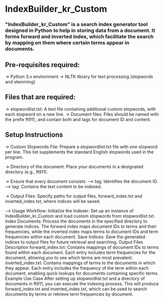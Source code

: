 # IndexBuilder_kr_Custom
### "IndexBuilder_kr_Custom" is a search index generator tool designed in Python to help in storing data from a document. It forms forward and inverted index, which facilitate the search by mapping on them where certain terms appear in documents.

## Pre-requisites required:
-> Python 3.x environment
-> NLTK library for text processing (stopwords and stemming)
## Files that are required:
-> stopwordlist.txt: A text file containing additional custom stopwords, with each stopword on a new line.
-> Document files: Files should be named with the prefix ft911_ and contain both <DOCNO> and <TEXT> tags for document ID and content.

## Setup Instructions
-> Custom Stopwords File:
Prepare a stopwordlist.txt file with one stopword per line. This list supplements the standard English stopwords used in the program.

-> Directory of the document:
Place your documents in a designated directory (e.g., ft911).

-> Ensure that every document consists:
--> <DOCNO> tag: Identifies the document ID.
--> <TEXT> tag: Contains the text content to be indexed.

-> Output Files:
Specify paths for output files, forward_index.txt and inverted_index.txt, where indices will be saved.

--> Usage Workflow:
Initialize the Indexer: Set up an instance of IndexBuilder_kr_Custom and load custom stopwords from stopwordlist.txt.
Index Documents: Process the documents in the specified directory to generate indices. The forward index maps document IDs to terms and their frequencies, while the inverted index maps terms to document IDs and term frequencies within each document.
Save Indices: Save the generated indices to output files for future retrieval and searching.
Output Files Description
forward_index.txt: Contains mappings of document IDs to terms found within each document. Each entry includes term frequencies for the document, allowing you to see which terms are most prevalent.
inverted_index.txt: Contains mappings of terms to the documents in which they appear. Each entry includes the frequency of the term within each document, enabling quick lookups for documents containing specific terms.
Example Use Case
After setting up stopwordlist.txt and a directory of documents in ft911, you can execute the indexing process. This will produce forward_index.txt and inverted_index.txt, which can be used to search documents by terms or retrieve term frequencies by document.
